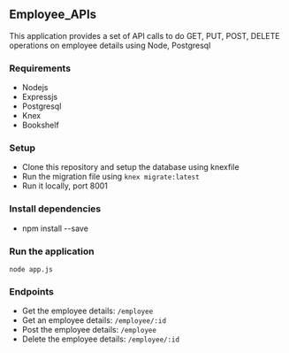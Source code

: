 ## Employee_APIs
This application provides a set of API calls to do GET, PUT, POST, DELETE operations on employee details using Node, Postgresql

### Requirements
- Nodejs
- Expressjs 
- Postgresql
- Knex
- Bookshelf

### Setup
- Clone this repository and setup the database using knexfile
- Run the migration file using `knex migrate:latest`
- Run it locally, port 8001

### Install dependencies
- npm install --save

### Run the application
`node app.js`

### Endpoints 
- Get the employee details: `/employee`
- Get an employee details: `/employee/:id`
- Post the employee details: `/employee`
- Delete the employee details: `/employee/:id`
